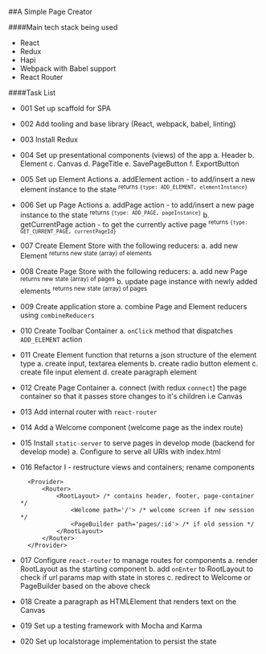 ##A Simple Page Creator

####Main tech stack being used
- React
- Redux
- Hapi
- Webpack with Babel support
- React Router

####Task List

- 001 Set up scaffold for SPA

- 002 Add tooling and base library (React, webpack, babel, linting)

- 003 Install Redux

- 004 Set up presentational components (views) of the app
    a. Header
    b. Element
    c. Canvas
    d. PageTitle
    e. SavePageButton
    f. ExportButton
    
- 005 Set up Element Actions
    a. addElement action - to add/insert a new element instance to the state
    <sup>returns `{type: ADD_ELEMENT, elementInstance}`</sup>
    
- 006 Set up Page Actions
    a. addPage action - to add/insert a new page instance to the state
    <sup>returns `{type: ADD_PAGE, pageInstance}`</sup>
    b. getCurrentPage action - to get the currently active page
    <sup>returns `{type: GET_CURRENT_PAGE, currentPageId}`</sup>
    
- 007 Create Element Store with the following reducers:
    a. add new Element
    <sup>returns new state (array) of elements</sup>

- 008 Create Page Store with the following reducers:
    a. add new Page
    <sup>returns new state (array) of pages</sup>
    b. update page instance with newly added elements
    <sup>returns new state (array) of pages</sup>

- 009 Create application store
    a. combine Page and Element reducers using `combineReducers`
    
- 010 Create Toolbar Container
    a. `onClick` method that dispatches `ADD_ELEMENT` action
    
- 011 Create Element function that returns a json structure of the element type
    a. create input, textarea elements
    b. create radio button element
    c. create file input element
    d. create paragraph element

- 012 Create Page Container
    a. connect (with redux `connect`) the page container so that it passes store changes to it's children i.e Canvas
    
- 013 Add internal router with `react-router`

- 014 Add a Welcome component (welcome page as the index route)

- 015 Install `static-server` to serve pages in develop mode (backend for develop mode)
    a. Configure to serve all URIs with index.html

- 016 Refactor I - restructure views and containers; rename components
        
        <Provider>
            <Router>
                <RootLayout> /* contains header, footer, page-container */
                    <Welcome path='/'> /* welcome screen if new session */
                    <PageBuilder path='pages/:id'> /* if old session */
                </RootLayout>
            </Router>
        </Provider>

- 017 Configure `react-router` to manage routes for components
    a. render RootLayout as the starting component
    b. add `onEnter` to RootLayout to check if url params map with state in stores
    c. redirect to Welcome or PageBuilder based on the above check

- 018 Create a paragraph as HTMLElement that renders text on the Canvas
 
- 019 Set up a testing framework with Mocha and Karma
 
- 020 Set up localstorage implementation to persist the state

